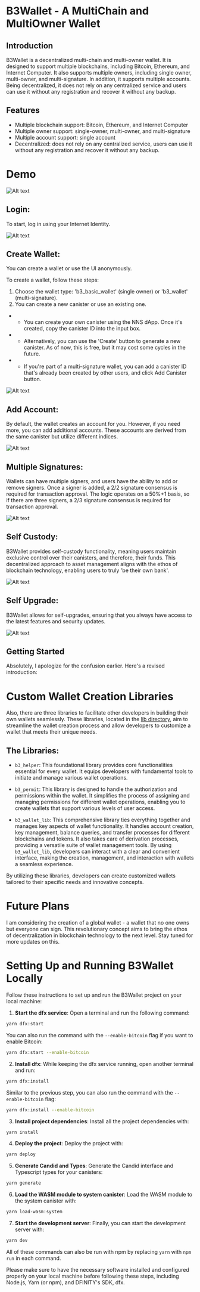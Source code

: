 # B3Wallet - A MultiChain and MultiOwner Wallet

## Introduction

B3Wallet is a decentralized multi-chain and multi-owner wallet. It is designed to support multiple blockchains, including Bitcoin, Ethereum, and Internet Computer. It also supports multiple owners, including single owner, multi-owner, and multi-signature. In addition, it supports multiple accounts. Being decentralized, it does not rely on any centralized service and users can use it without any registration and recover it without any backup.

## Features

- Multiple blockchain support: Bitcoin, Ethereum, and Internet Computer
- Multiple owner support: single-owner, multi-owner, and multi-signature
- Multiple account support: single account
- Decentralized: does not rely on any centralized service, users can use it without any registration and recover it without any backup.

# Demo

![Alt text](/images/demo.png?raw=true "Demo")

## Login:

To start, log in using your Internet Identity.

![Alt text](/images/login.png "Login")

## Create Wallet:

You can create a wallet or use the UI anonymously.

To create a wallet, follow these steps:

1. Choose the wallet type: 'b3_basic_wallet' (single owner) or 'b3_wallet' (multi-signature).
2. You can create a new canister or use an existing one.

- - You can create your own canister using the NNS dApp. Once it's created, copy the canister ID into the input box.
- - Alternatively, you can use the 'Create' button to generate a new canister. As of now, this is free, but it may cost some cycles in the future.
- - If you're part of a multi-signature wallet, you can add a canister ID that's already been created by other users, and click Add Canister button.

![Alt text](/images/create-wallet.png?raw=true "Create Wallet")

## Add Account:

By default, the wallet creates an account for you. However, if you need more, you can add additional accounts. These accounts are derived from the same canister but utilize different indices.

![Alt text](/images/add-account.png?raw=true "Add Account")

## Multiple Signatures:

Wallets can have multiple signers, and users have the ability to add or remove signers. Once a signer is added, a 2/2 signature consensus is required for transaction approval. The logic operates on a 50%+1 basis, so if there are three signers, a 2/3 signature consensus is required for transaction approval.

![Alt text](/images/multisig.png?raw=true "Multi-Signature")

## Self Custody:

B3Wallet provides self-custody functionality, meaning users maintain exclusive control over their canisters, and therefore, their funds. This decentralized approach to asset management aligns with the ethos of blockchain technology, enabling users to truly 'be their own bank'.

![Alt text](/images/selfcustody.png?raw=true "Self Custody")

## Self Upgrade:

B3Wallet allows for self-upgrades, ensuring that you always have access to the latest features and security updates.

![Alt text](/images/selfupgrade.png?raw=true "Self Custody")

## Getting Started

Absolutely, I apologize for the confusion earlier. Here's a revised introduction:

# Custom Wallet Creation Libraries

Also, there are three libraries to facilitate other developers in building their own wallets seamlessly. These libraries, located in the [lib directory](https://github.com/B3Pay/b3-wallet/tree/main/backend/lib), aim to streamline the wallet creation process and allow developers to customize a wallet that meets their unique needs.

## The Libraries:

- `b3_helper`: This foundational library provides core functionalities essential for every wallet. It equips developers with fundamental tools to initiate and manage various wallet operations.

- `b3_permit`: This library is designed to handle the authorization and permissions within the wallet. It simplifies the process of assigning and managing permissions for different wallet operations, enabling you to create wallets that support various levels of user access.

- `b3_wallet_lib`: This comprehensive library ties everything together and manages key aspects of wallet functionality. It handles account creation, key management, balance queries, and transfer processes for different blockchains and tokens. It also takes care of derivation processes, providing a versatile suite of wallet management tools. By using `b3_wallet_lib`, developers can interact with a clear and convenient interface, making the creation, management, and interaction with wallets a seamless experience.

By utilizing these libraries, developers can create customized wallets tailored to their specific needs and innovative concepts.

# Future Plans

I am considering the creation of a global wallet - a wallet that no one owns but everyone can sign. This revolutionary concept aims to bring the ethos of decentralization in blockchain technology to the next level. Stay tuned for more updates on this.

# Setting Up and Running B3Wallet Locally

Follow these instructions to set up and run the B3Wallet project on your local machine:

1. **Start the dfx service**: Open a terminal and run the following command:

```bash
yarn dfx:start
```

You can also run the command with the `--enable-bitcoin` flag if you want to enable Bitcoin:

```bash
yarn dfx:start --enable-bitcoin
```

2. **Install dfx**: While keeping the dfx service running, open another terminal and run:

```bash
yarn dfx:install
```

Similar to the previous step, you can also run the command with the `--enable-bitcoin` flag:

```bash
yarn dfx:install --enable-bitcoin
```

3. **Install project dependencies**: Install all the project dependencies with:

```bash
yarn install
```

4. **Deploy the project**: Deploy the project with:

```bash
yarn deploy
```

5. **Generate Candid and Types**: Generate the Candid interface and Typescript types for your canisters:

```bash
yarn generate
```

6. **Load the WASM module to system canister**: Load the WASM module to the system canister with:

```bash
yarn load-wasm:system
```

7. **Start the development server**: Finally, you can start the development server with:

```bash
yarn dev
```

All of these commands can also be run with npm by replacing `yarn` with `npm run` in each command.

Please make sure to have the necessary software installed and configured properly on your local machine before following these steps, including Node.js, Yarn (or npm), and DFINITY's SDK, dfx.
